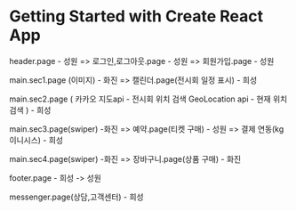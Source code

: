 # Getting Started with Create React App


header.page - 성원
  => 로그인,로그아웃.page - 성원
  => 회원가입.page - 성원

main.sec1.page (이미지) - 화진
  => 캘린더.page(전시회 일정 표시) - 희성

main.sec2.page (
  카카오 지도api - 전시회 위치 검색 
  GeoLocation api - 현재 위치 검색 ) - 희성

main.sec3.page(swiper)  -화진
  => 예약.page(티켓 구매) - 성원 
  => 결제 연동(kg이니시스) - 희성

main.sec4.page(swiper) -화진 
  => 장바구니.page(상품 구매) - 화진

footer.page - 희성 -> 성원

messenger.page(상담,고객센터) - 희성